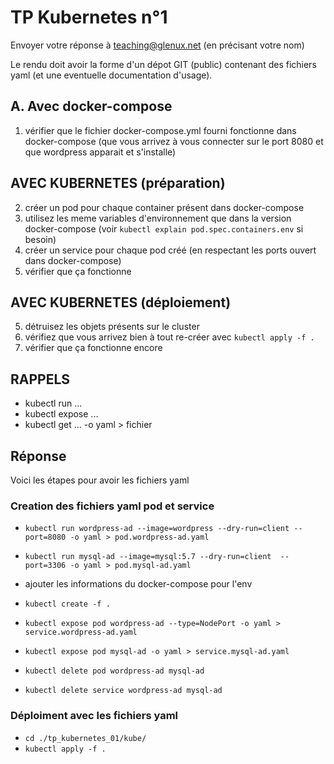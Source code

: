 # TP Kubernetes n°1

Envoyer votre réponse à teaching@glenux.net (en précisant votre nom)

Le rendu doit avoir la forme d'un dépot GIT (public) contenant des fichiers yaml
(et une eventuelle documentation d'usage).

## A. Avec docker-compose

1. vérifier que le fichier docker-compose.yml fourni fonctionne dans
   docker-compose (que vous arrivez à vous connecter sur le port 8080 et que
   wordpress apparait et s'installe)

## AVEC KUBERNETES (préparation)

2. créer un pod pour chaque container présent dans docker-compose 
3. utilisez les meme variables d'environnement que dans la version docker-compose
   (voir `kubectl explain pod.spec.containers.env` si besoin)
3. créer un service pour chaque pod créé (en respectant les ports ouvert dans
   docker-compose)
4. vérifier que ça fonctionne 

## AVEC KUBERNETES (déploiement)

5. détruisez les objets présents sur le cluster
6. vérifiez que vous arrivez bien à tout re-créer avec `kubectl apply -f .`
7. vérifier que ça fonctionne encore

## RAPPELS

* kubectl run ...
* kubectl expose ...
* kubectl get ... -o yaml > fichier

## Réponse
Voici les étapes pour avoir les fichiers yaml
### Creation des fichiers yaml pod et service 
- `kubectl run wordpress-ad --image=wordpress --dry-run=client --port=8080 -o yaml > pod.wordpress-ad.yaml`
- `kubectl run mysql-ad --image=mysql:5.7 --dry-run=client  --port=3306 -o yaml > pod.mysql-ad.yaml`
- ajouter les informations du docker-compose pour l'env
- `kubectl create -f . `

- `kubectl expose pod wordpress-ad --type=NodePort -o yaml > service.wordpress-ad.yaml`
- `kubectl expose pod mysql-ad -o yaml > service.mysql-ad.yaml`
- `kubectl delete pod wordpress-ad mysql-ad`
- `kubectl delete service wordpress-ad mysql-ad`

### Déploiment avec les fichiers yaml
-  `cd ./tp_kubernetes_01/kube/`
- `kubectl apply -f .`
